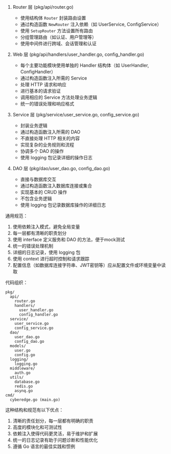 1. Router 层 (pkg/api/router.go)
    - 使用结构体 `Router` 封装路由设置
    - 通过构造函数 `NewRouter` 注入依赖（如 UserService, ConfigService）
    - 使用 `SetupRouter` 方法设置所有路由
    - 分组管理路由（如认证、用户管理等）
    - 使用中间件进行跨域、会话管理和认证

2. Web 层 (pkg/api/handlers/user_handler.go, config_handler.go)
    - 每个主要功能模块使用单独的 Handler 结构体（如 UserHandler, ConfigHandler）
    - 通过构造函数注入所需的 Service
    - 处理 HTTP 请求和响应
    - 进行基本的请求验证
    - 调用相应的 Service 方法处理业务逻辑
    - 统一的错误处理和响应格式

3. Service 层 (pkg/service/user_service.go, config_service.go)
    - 封装业务逻辑
    - 通过构造函数注入所需的 DAO
    - 不直接处理 HTTP 相关的内容
    - 实现复杂的业务规则和流程
    - 协调多个 DAO 的操作
    - 使用 logging 包记录详细的操作日志

4. DAO 层 (pkg/dao/user_dao.go, config_dao.go)
    - 直接与数据库交互
    - 通过构造函数注入数据库连接或集合
    - 实现基本的 CRUD 操作
    - 不包含业务逻辑
    - 使用 logging 包记录数据库操作的详细日志

通用规范：
1. 使用依赖注入模式，避免全局变量
2. 每一层都有清晰的职责划分
3. 使用 interface 定义服务和 DAO 的方法，便于mock测试
4. 统一的错误处理机制
5. 详细的日志记录，使用 logging 包
6. 使用 context 进行超时控制和请求跟踪
7. 配置信息（如数据库连接字符串、JWT密钥等）应从配置文件或环境变量中读取

代码组织：
```
pkg/
  api/
    router.go
    handlers/
      user_handler.go
      config_handler.go
  service/
    user_service.go
    config_service.go
  dao/
    user_dao.go
    config_dao.go
  models/
    user.go
    config.go
  logging/
    logging.go
  middleware/
    auth.go
  utils/
    database.go
    redis.go
    asynq.go
cmd/
  cyberedge.go (main.go)
```

这种结构和规范有以下优点：
1. 清晰的责任划分，每一层都有明确的职责
2. 高度的模块化和可测试性
3. 依赖注入使得代码更灵活，易于维护和扩展
4. 统一的日志记录有助于问题诊断和性能优化
5. 遵循 Go 语言的最佳实践和惯例